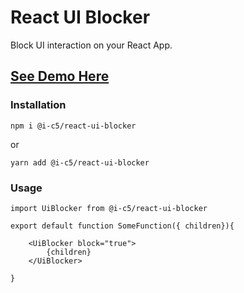 # React UI Blocker

Block UI interaction on your React App.

## [See Demo Here](https://react-ui-blocker-doc.vercel.app/)

### Installation

`npm i @i-c5/react-ui-blocker`

or

`yarn add @i-c5/react-ui-blocker`

### Usage

```
import UiBlocker from @i-c5/react-ui-blocker

export default function SomeFunction({ children}){

    <UiBlocker block="true">
        {children}
    </UiBlocker>

}
```
